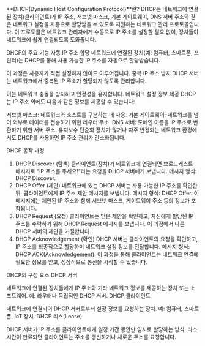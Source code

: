 **DHCP(Dynamic Host Configuration Protocol)**란?
DHCP는 네트워크에 연결된 장치(클라이언트)가 IP 주소, 서브넷 마스크, 기본 게이트웨이, DNS 서버 주소와 같은 네트워크 설정을 자동으로 할당받을 수 있도록 지원하는 네트워크 관리 프로토콜입니다.
이 프로토콜은 네트워크 관리자에게 수동으로 IP 주소를 설정할 필요 없이, 장치들이 네트워크에 쉽게 연결되도록 도와줍니다.

DHCP의 주요 기능
자동 IP 주소 할당
네트워크에 연결된 장치(예: 컴퓨터, 스마트폰, 프린터)는 DHCP를 통해 사용 가능한 IP 주소를 자동으로 할당받습니다.

이 과정은 사용자가 직접 설정하지 않아도 이루어집니다.
중복 IP 주소 방지
DHCP 서버는 네트워크에서 중복된 IP 주소가 할당되지 않도록 관리합니다.

이는 네트워크 충돌을 방지하고 안정성을 유지합니다.
네트워크 설정 정보 제공
DHCP는 IP 주소 외에도 다음과 같은 정보를 제공할 수 있습니다:

서브넷 마스크: 네트워크와 호스트를 구분하는 데 사용.
기본 게이트웨이: 네트워크를 넘어 외부로 데이터를 전송하기 위한 라우터 주소.
DNS 서버: 도메인 이름을 IP 주소로 변환하기 위한 서버 주소.
유지보수 단순화
장치가 많거나 자주 변경되는 네트워크 환경에서도 DHCP를 사용하면 IP 주소 관리가 간소화됩니다.

DHCP 동작 과정

1. DHCP Discover (탐색)
   클라이언트(장치)가 네트워크에 연결되면 브로드캐스트 메시지로 "IP 주소를 주세요!"라는 요청을 DHCP 서버에게 보냅니다.
   메시지 형식: DHCP Discover.
2. DHCP Offer (제안)
   네트워크에 있는 DHCP 서버는 사용 가능한 IP 주소를 확인한 뒤, 클라이언트에게 IP 주소 제안 메시지를 보냅니다.
   메시지 형식: DHCP Offer.
   이 메시지에는 제안된 IP 주소와 함께 서브넷 마스크, 게이트웨이 주소 등의 정보가 포함됩니다.
3. DHCP Request (요청)
   클라이언트는 받은 제안을 확인하고, 자신에게 할당된 IP 주소를 수락하기 위해 DHCP Request 메시지를 보냅니다.
   이 과정에서 다른 DHCP 서버의 제안을 거절합니다.
4. DHCP Acknowledgement (확인)
   DHCP 서버는 클라이언트의 요청을 확인하고, IP 주소를 최종적으로 할당하며 네트워크 설정 정보를 전달합니다.
   메시지 형식: DHCP ACK(Acknowledgement).
   이 과정을 통해 클라이언트는 네트워크 연결에 필요한 정보를 얻고, 정상적으로 통신을 시작할 수 있습니다.

DHCP의 구성 요소
DHCP 서버

네트워크에 연결된 장치들에게 IP 주소와 기타 네트워크 정보를 제공하는 장치 또는 소프트웨어.
예: 라우터나 독립적인 DHCP 서버.
DHCP 클라이언트

네트워크에 연결되어 DHCP 서버로부터 설정 정보를 요청하는 장치.
예: 컴퓨터, 스마트폰, IoT 장치.
DHCP 리스(Lease)

DHCP 서버가 IP 주소를 클라이언트에게 일정 기간 동안만 임시로 할당하는 방식.
리스 시간이 만료되면 클라이언트는 주소를 갱신하거나 새로운 주소를 요청합니다.
